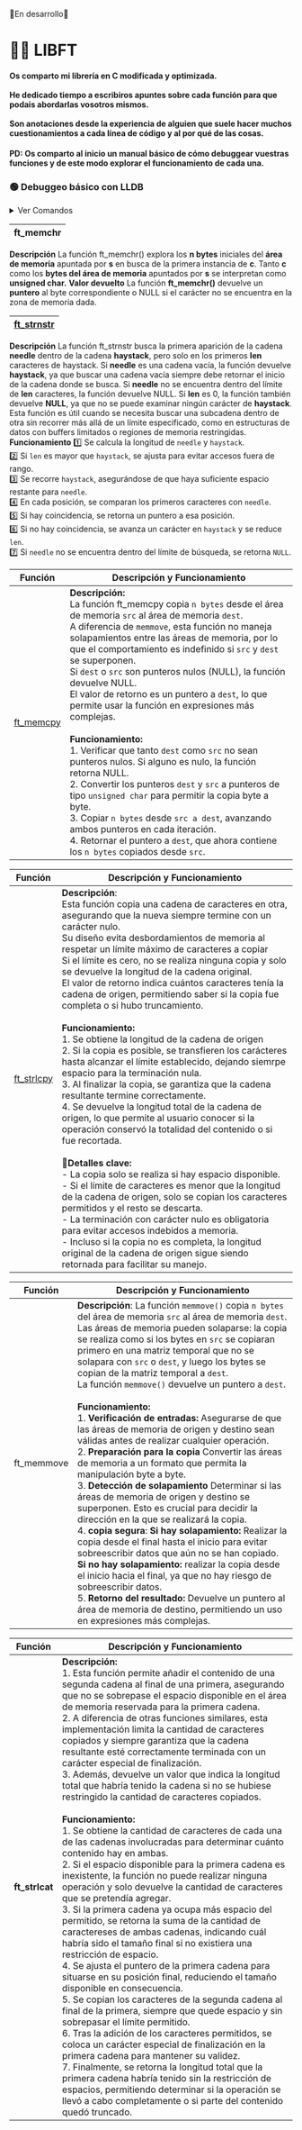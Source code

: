 🚧En desarrollo👷

# 👨‍💻 LIBFT 

#### Os comparto mi librería en C modificada y optimizada.<br><br>He dedicado tiempo a escribiros apuntes sobre cada función para que podais abordarlas vosotros mismos.<br><br>Son anotaciones desde la experiencia de alguien que suele hacer muchos cuestionamientos a cada línea de código y al por qué de las cosas. 

#### PD: Os comparto al inicio un manual básico de cómo debuggear vuestras funciones y de este modo explorar el funcionamiento de cada una.

### 🟢 Debuggeo básico con LLDB

<details>
<summary>Ver Comandos</summary>

* **1. Iniciar el lldb con el ejecutable**

        lldb ./a.out

* **2. Establecer un punto de interrupción en una función**
  
            (lldb) b main
  
  - **Si quieres establecer un punto de interrupción en una línea específica:**
  
            (lldb) b tu_programa.c:10
      
  - **Si quieres ver todos los puntos de interrupción:**
      
            (lldb) breakpoint list
  
  - **Si quieres eliminar un punto de interrupción:**

            (lldb) breakpoint delete 1  # 1 es el número del punto de interrupción
      

* **3. Ejecuta el programa:**
  - Ejecuta el programa hasta que se encuentre un punto de interrupción.
  
            (lldb) r
      

* **4. Avanzar línea por línea**
  - Avanzar sin entrar en funciones:
      
            (lldb) n
      
  - Entrar en una función:
     
            (lldb) s
      

* **5. Si quieres inspeccionar variables**
  - Si quieres imprimir el valor de una variable:
      
            (lldb) p variable
     
  - Si quieres ver todas las variables locales:
      
            (lldb) fr v
      
  - Si quieres ver el contenido de un arreglo o puntero:
      
            (lldb) memory read puntero
      

* **6. Continuar la ejecución**
  - Continúa la ejecución hasta el siguiente punto de interrupción.
      
            (lldb) c
      

* **10. Salir de LLDB**
  - Cuando termines de depurar, sal de LLDB.
      
            (lldb) q


* **Comandos Útiles Adicionales**
  - **Ver el tamaño de una variable:**
      
            (lldb) p sizeof(variable)
      
  - **Ver el contenido de un arreglo como una cadena:**
      
            (lldb) p (char *)arreglo
      
  - **Ver el contenido de la pila de llamadas:**
     
            (lldb) bt
</details>

| ft_memchr |
|--------|
**Descripción**
La función ft_memchr() explora los **n bytes** iniciales del **área de memoria** apuntada por **s** en busca de la primera instancia de **c**. 
Tanto **c** como los **bytes del área de memoria** apuntados por **s** se interpretan como **unsigned char.**
**Valor devuelto**
La función **ft_memchr()** devuelve un **puntero** al byte correspondiente o NULL si el carácter no se encuentra en la zona de memoria dada.

| [ft_strnstr](https://github.com/PajaritoCantor/Libft/blob/main/ft_strnstr.c) |
|--------|
**Descripción** La función ft_strnstr busca la primera aparición de la cadena **needle** dentro de la cadena **haystack**, pero solo en los primeros **len** caracteres de haystack.
Si **needle** es una cadena vacía, la función devuelve **haystack**, ya que buscar una cadena vacía siempre debe retornar el inicio de la cadena donde se busca.
Si **needle** no se encuentra dentro del límite de **len** caracteres, la función devuelve NULL.
Si **len** es 0, la función también devuelve **NULL**, ya que no se puede examinar ningún carácter de **haystack**.
Esta función es útil cuando se necesita buscar una subcadena dentro de otra sin recorrer más allá de un límite especificado, como en estructuras de datos con buffers limitados o regiones de memoria restringidas.
**Funcionamiento**
1️⃣ Se calcula la longitud de `needle` y `haystack`.  
2️⃣ Si `len` es mayor que `haystack`, se ajusta para evitar accesos fuera de rango.  
3️⃣ Se recorre `haystack`, asegurándose de que haya suficiente espacio restante para `needle`.  
4️⃣ En cada posición, se comparan los primeros caracteres con `needle`.  
5️⃣ Si hay coincidencia, se retorna un puntero a esa posición.  
6️⃣ Si no hay coincidencia, se avanza un carácter en `haystack` y se reduce `len`.  
7️⃣ Si `needle` no se encuentra dentro del límite de búsqueda, se retorna `NULL`.  


| **Función** | **Descripción y Funcionamiento** |
|-------------|-----------------------------------|
| [ft_memcpy](https://github.com/PajaritoCantor/Libft/blob/main/ft_memcpy.c) | **Descripción:** <br> La función ft_memcpy copia `n bytes` desde el área de memoria `src` al área de memoria `dest`. <br> A diferencia de `memmove`, esta función no maneja solapamientos entre las áreas de memoria, por lo que el comportamiento es indefinido si `src` y `dest` se superponen. <br> Si `dest` o `src` son punteros nulos (NULL), la función devuelve NULL. <br> El valor de retorno es un puntero a `dest`, lo que permite usar la función en expresiones más complejas. <br> <br> **Funcionamiento:** <br>1. Verificar que tanto `dest` como `src` no sean punteros nulos. Si alguno es nulo, la función retorna NULL. <br> 2. Convertir los punteros `dest` y `src` a punteros de tipo `unsigned char` para permitir la copia byte a byte. <br> 3. Copiar `n bytes` desde `src a dest`, avanzando ambos punteros en cada iteración. <br> 4. Retornar el puntero a `dest`, que ahora contiene los `n bytes` copiados desde `src`.


| **Función** | **Descripción y Funcionamiento** |
|-------------|-----------------------------------|
| [ft_strlcpy](https://github.com/PajaritoCantor/Libft/blob/main/ft_strlcpy.c) | **Descripción**:<br> Esta función copia una cadena de caracteres en otra, asegurando que la nueva siempre termine con un carácter nulo. <br> Su diseño evita desbordamientos de memoria al respetar un límite máximo de caracteres a copiar <br> Si el límite es cero, no se realiza ninguna copia y solo se devuelve la longitud de la cadena original. <br> El valor de retorno indica cuántos caracteres tenía la cadena de origen, permitiendo saber si la copia fue completa o si hubo truncamiento. <br> <br> **Funcionamiento:** <br>1. Se obtiene la longitud de la cadena de origen <br> 2. Si la copia es posible, se transfieren los carácteres hasta alcanzar el límite establecido, dejando siemrpe espacio para la terminación nula. <br> 3. Al finalizar la copia, se garantiza que la cadena resultante termine correctamente. <br> 4. Se devuelve la longitud total de la cadena de origen, lo que permite al usuario conocer si la operación conservó la totalidad del contenido o si fue recortada.<br><br>📌**Detalles clave:** <br> - La copia solo se realiza si hay espacio disponible.<br>- Si el límite de caracteres es menor que la longitud de la cadena de origen, solo se copian los caracteres permitidos y el resto se descarta.<br>- La terminación con carácter nulo es obligatoria para evitar accesos indebidos a memoria.<br>- Incluso si la copia no es completa, la longitud original de la cadena de origen sigue siendo retornada para facilitar su manejo. |

| **Función** | **Descripción y Funcionamiento** |
|-------------|----------------------|
|ft_memmove | **Descripción**: La función `memmove()` copia `n bytes` del área de memoria `src` al área de memoria `dest`. <br>Las áreas de memoria pueden solaparse: la copia se realiza como si los bytes en `src` se copiaran primero en una matriz temporal que no se solapara con `src` o `dest`, y luego los bytes se copian de la matriz temporal a `dest`. <br>La función `memmove()` devuelve un puntero a `dest`.<br><br>**Funcionamiento:** <br>1. **Verificación de entradas:** Asegurarse de que las áreas de memoria de origen y destino sean válidas antes de realizar cualquier operación.<br>2. **Preparación para la copia** Convertir las áreas de memoria a un formato que permita la manipulación byte a byte.<br>3. **Detección de solapamiento** Determinar si las áreas de memoria de origen y destino se superponen. Esto es crucial para decidir la dirección en la que se realizará la copia.<br>4. **copia segura**: **Si hay solapamiento:** Realizar la copia desde el final hasta el inicio para evitar sobreescribir datos que aún no se han copiado.<br>**Si no hay solapamiento:** realizar la copia desde el inicio hacia el final, ya que no hay riesgo de sobreescribir datos. <br>5. **Retorno del resultado:** Devuelve un puntero al área de memoria de destino, permitiendo un uso en expresiones más complejas.     

| **Función** | **Descripción y Funcionamiento** |
|-------------|-----------------------------------|
| **ft_strlcat** | **Descripción:** <br> 1. Esta función permite añadir el contenido de una segunda cadena al final de una primera, asegurando que no se sobrepase el espacio disponible en el área de memoria reservada para la primera cadena.<br> 2. A diferencia de otras funciones similares, esta implementación limita la cantidad de caracteres copiados y siempre garantiza que la cadena resultante esté correctamente terminada con un carácter especial de finalización.<br> 3. Además, devuelve un valor que indica la longitud total que habría tenido la cadena si no se hubiese restringido la cantidad de caracteres copiados.<br><br> **Funcionamiento:** <br> 1. Se obtiene la cantidad de caracteres de cada una de las cadenas involucradas para determinar cuánto contenido hay en ambas.<br> 2. Si el espacio disponible para la primera cadena es inexistente, la función no puede realizar ninguna operación y solo devuelve la cantidad de caracteres que se pretendía agregar.<br> 3. Si la primera cadena ya ocupa más espacio del permitido, se retorna la suma de la cantidad de caractereses de ambas cadenas, indicando cuál habría sido el tamaño final si no existiera una restricción de espacio.<br> 4. Se ajusta el puntero de la primera cadena para situarse en su posición final, reduciendo el tamaño disponible en consecuencia.<br> 5. Se copian los caracteres de la segunda cadena al final de la primera, siempre que quede espacio y sin sobrepasar el límite permitido.<br> 6. Tras la adición de los caracteres permitidos, se coloca un carácter especial de finalización en la primera cadena para mantener su validez. <br> 7. Finalmente, se retorna la longitud total que la primera cadena habría tenido sin la restricción de espacios, permitiendo determinar si la operación se llevó a cabo completamente o si parte del contenido quedó truncado. |
